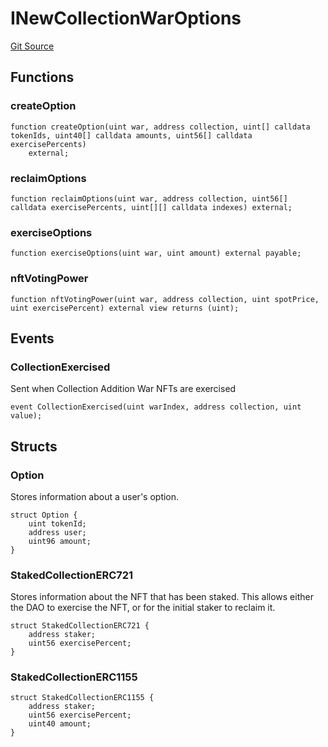 # INewCollectionWarOptions
[Git Source](https://github.com/FloorDAO/floor-v2/blob/fce0c6edadd90eef36eb24d13cfb5b386eeb9d00/src/interfaces/voting/NewCollectionWarOptions.sol)


## Functions
### createOption


```solidity
function createOption(uint war, address collection, uint[] calldata tokenIds, uint40[] calldata amounts, uint56[] calldata exercisePercents)
    external;
```

### reclaimOptions


```solidity
function reclaimOptions(uint war, address collection, uint56[] calldata exercisePercents, uint[][] calldata indexes) external;
```

### exerciseOptions


```solidity
function exerciseOptions(uint war, uint amount) external payable;
```

### nftVotingPower


```solidity
function nftVotingPower(uint war, address collection, uint spotPrice, uint exercisePercent) external view returns (uint);
```

## Events
### CollectionExercised
Sent when Collection Addition War NFTs are exercised


```solidity
event CollectionExercised(uint warIndex, address collection, uint value);
```

## Structs
### Option
Stores information about a user's option.


```solidity
struct Option {
    uint tokenId;
    address user;
    uint96 amount;
}
```

### StakedCollectionERC721
Stores information about the NFT that has been staked. This allows either
the DAO to exercise the NFT, or for the initial staker to reclaim it.


```solidity
struct StakedCollectionERC721 {
    address staker;
    uint56 exercisePercent;
}
```

### StakedCollectionERC1155

```solidity
struct StakedCollectionERC1155 {
    address staker;
    uint56 exercisePercent;
    uint40 amount;
}
```

